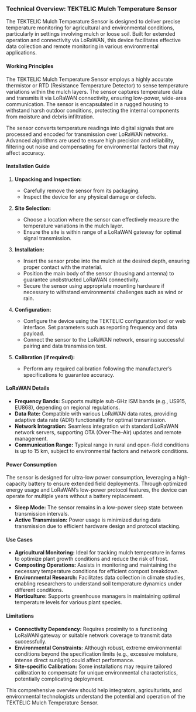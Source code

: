 ### Technical Overview: TEKTELIC Mulch Temperature Sensor

The TEKTELIC Mulch Temperature Sensor is designed to deliver precise temperature monitoring for agricultural and environmental conditions, particularly in settings involving mulch or loose soil. Built for extended operation and connectivity via LoRaWAN, this device facilitates effective data collection and remote monitoring in various environmental applications.

#### Working Principles

The TEKTELIC Mulch Temperature Sensor employs a highly accurate thermistor or RTD (Resistance Temperature Detector) to sense temperature variations within the mulch layers. The sensor captures temperature data and transmits it via LoRaWAN connectivity, ensuring low-power, wide-area communication. The sensor is encapsulated in a rugged housing to withstand harsh outdoor conditions, protecting the internal components from moisture and debris infiltration.

The sensor converts temperature readings into digital signals that are processed and encoded for transmission over LoRaWAN networks. Advanced algorithms are used to ensure high precision and reliability, filtering out noise and compensating for environmental factors that may affect accuracy.

#### Installation Guide

1. **Unpacking and Inspection:**
   - Carefully remove the sensor from its packaging.
   - Inspect the device for any physical damage or defects.
   
2. **Site Selection:**
   - Choose a location where the sensor can effectively measure the temperature variations in the mulch layer.
   - Ensure the site is within range of a LoRaWAN gateway for optimal signal transmission.

3. **Installation:**
   - Insert the sensor probe into the mulch at the desired depth, ensuring proper contact with the material.
   - Position the main body of the sensor (housing and antenna) to guarantee unobstructed LoRaWAN connectivity.
   - Secure the sensor using appropriate mounting hardware if necessary to withstand environmental challenges such as wind or rain.

4. **Configuration:**
   - Configure the device using the TEKTELIC configuration tool or web interface. Set parameters such as reporting frequency and data payload.
   - Connect the sensor to the LoRaWAN network, ensuring successful pairing and data transmission test.

5. **Calibration (if required):**
   - Perform any required calibration following the manufacturer’s specifications to guarantee accuracy.

#### LoRaWAN Details

- **Frequency Bands:** Supports multiple sub-GHz ISM bands (e.g., US915, EU868), depending on regional regulations.
- **Data Rate:** Compatible with various LoRaWAN data rates, providing adaptive data rate (ADR) functionality for optimal transmission.
- **Network Integration:** Seamless integration with standard LoRaWAN network servers, supporting OTA (Over-The-Air) updates and remote management.
- **Communication Range:** Typical range in rural and open-field conditions is up to 15 km, subject to environmental factors and network conditions.

#### Power Consumption

The sensor is designed for ultra-low power consumption, leveraging a high-capacity battery to ensure extended field deployments. Through optimized energy usage and LoRaWAN’s low-power protocol features, the device can operate for multiple years without a battery replacement.

- **Sleep Mode:** The sensor remains in a low-power sleep state between transmission intervals.
- **Active Transmission:** Power usage is minimized during data transmission due to efficient hardware design and protocol stacking.

#### Use Cases

- **Agricultural Monitoring:** Ideal for tracking mulch temperature in farms to optimize plant growth conditions and reduce the risk of frost.
- **Composting Operations:** Assists in monitoring and maintaining the necessary temperature conditions for efficient compost breakdown.
- **Environmental Research:** Facilitates data collection in climate studies, enabling researchers to understand soil temperature dynamics under different conditions.
- **Horticulture:** Supports greenhouse managers in maintaining optimal temperature levels for various plant species.

#### Limitations

- **Connectivity Dependency:** Requires proximity to a functioning LoRaWAN gateway or suitable network coverage to transmit data successfully.
- **Environmental Constraints:** Although robust, extreme environmental conditions beyond the specification limits (e.g., excessive moisture, intense direct sunlight) could affect performance.
- **Site-specific Calibration:** Some installations may require tailored calibration to compensate for unique environmental characteristics, potentially complicating deployment.

This comprehensive overview should help integrators, agriculturists, and environmental technologists understand the potential and operation of the TEKTELIC Mulch Temperature Sensor.